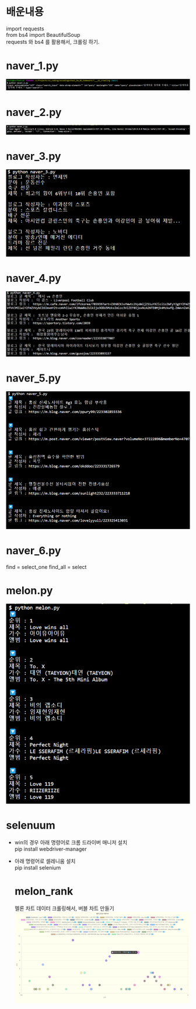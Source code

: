 # 배운내용

import requests  
from bs4 import BeautifulSoup  
requests 와 bs4 를 활용해서, 크롤링 하기.

# naver_1.py

<img src="images/naver1.png">  
  
# naver_2.py  
  
  <img src="images/naver2.png">

# naver_3.py

  <img src="images/naver3.png">

# naver_4.py

  <img src="images/naver4.png">

# naver_5.py

  <img src="images/naver5.png">

# naver_6.py

find = select_one
find_all = select

# melon.py

  <img src="images/melon.png">

# selenuum

- win의 경우 아래 명령어로 크롬 드라이버 매니저 설치  
  pip install webdriver-manager
- 아래 명령어로 셀레니움 설치  
  pip install selenium

  # melon_rank

  멜론 차트 데이터 크롤링해서, 버블 차트 만들기  
  <img src="images/melonRankMain.png">
